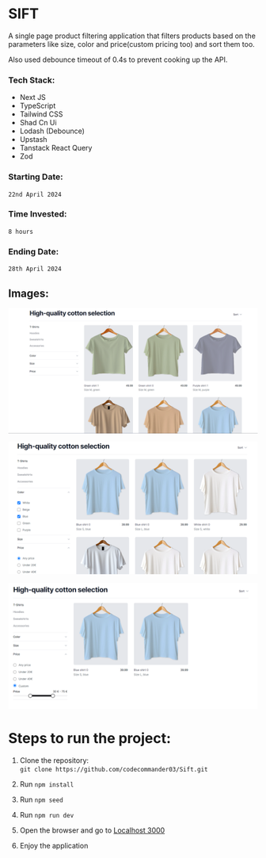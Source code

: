 # SIFT

A single page product filtering application that filters products based on the parameters like size, color and price(custom pricing too) and sort them too.

Also used debounce timeout of 0.4s to prevent cooking up the API.

### Tech Stack:
- Next JS
- TypeScript
- Tailwind CSS
- Shad Cn Ui
- Lodash (Debounce)
- Upstash
- Tanstack React Query
- Zod

### Starting Date: 
    22nd April 2024

### Time Invested:
    8 hours

### Ending Date:
    28th April 2024

## Images:

![alt text](image.png)

![alt text](image-1.png)

![alt text](image-2.png)

# Steps to run the project:

1. Clone the repository:<br/>
`git clone https://github.com/codecommander03/Sift.git`

2. Run `npm install`

3. Run `npm seed`

4. Run `npm run dev`

5. Open the browser and go to [Localhost 3000](http://localhost:3000)

6. Enjoy the application